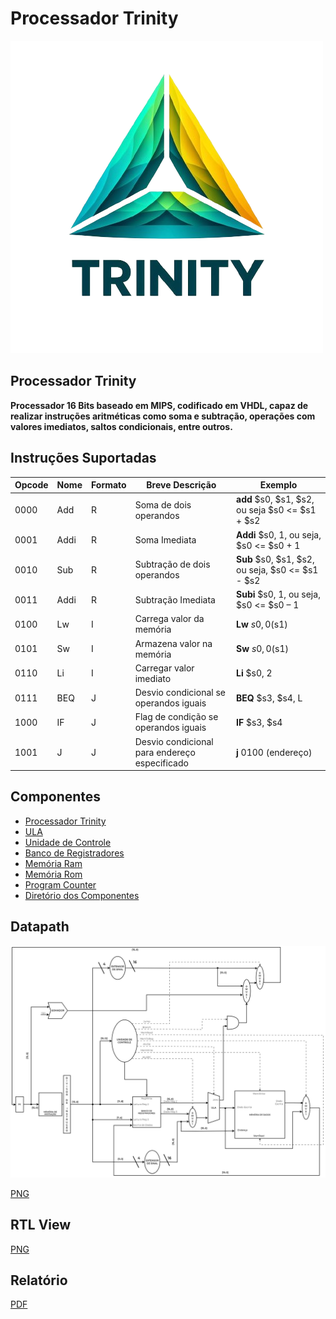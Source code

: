 # Processador Trinity
![Logo do Processador](https://github.com/VicenteSam/AOC_VIcenteWilliamRafael_UFRR_2023/blob/main/logo/logo%20trinity.png)
>

## Processador Trinity

**Processador 16 Bits baseado em MIPS, codificado em VHDL, capaz de realizar instruções aritméticas como soma e subtração, operações com valores imediatos, saltos condicionais, entre outros.**

## Instruções Suportadas

| **Opcode** | **Nome** | **Formato** | **Breve Descrição**                           | **Exemplo**                                         |
| ---------- | -------- | ----------- | --------------------------------------------- | --------------------------------------------------- |
| 0000       | Add      | R           | Soma de dois operandos                        | **add** $s0, $s1, $s2, ou seja $s0 <= $s1 + $s2 |
| 0001       | Addi     | R           | Soma Imediata                                 | **Addi** $s0, 1, ou seja, $s0 <= $s0 + 1            |
| 0010       | Sub      | R           | Subtração de dois operandos                   | **Sub** $s0, $s1, $s2, ou seja, $s0 <= $s1 - $s2 |
| 0011       | Addi     | R           | Subtração Imediata                            | **Subi** $s0, 1, ou seja, $s0 <= $s0 – 1            |
| 0100       | Lw       | I           | Carrega valor da memória                      | **Lw** $s0, 0($s1)                                  |
| 0101       | Sw       | I           | Armazena valor na memória                     | **Sw** $s0, 0($s1)                                  |
| 0110       | Li       | I           | Carregar valor imediato                       | **Li** $s0, 2                                       |
| 0111       | BEQ      | J           | Desvio condicional se operandos iguais        | **BEQ** $s3, $s4, L                                 |
| 1000       | IF       | J           | Flag de condição se operandos iguais          | **IF** $s3, $s4                                     |
| 1001       | J        | J           | Desvio condicional para endereço especificado | **j** 0100 (endereço)                                          |


##  Componentes

- [Processador Trinity](https://github.com/VicenteSam/AOC_VIcenteWilliamRafael_UFRR_2023/blob/main/Componentes/Trinity.vhd)
 - [ULA](https://github.com/VicenteSam/AOC_VIcenteWilliamRafael_UFRR_2023/blob/main/ula.vhd)
 - [Unidade de Controle](https://github.com/VicenteSam/AOC_VIcenteWilliamRafael_UFRR_2023/blob/main/unidade_controle.vhd)
- [Banco de Registradores](https://github.com/VicenteSam/AOC_VIcenteWilliamRafael_UFRR_2023/blob/main/bancoRegistradores.vhd)
- [Memória Ram](https://github.com/VicenteSam/AOC_VIcenteWilliamRafael_UFRR_2023/blob/main/Componentes/ram_memory.vhd)
- [Memória Rom](https://github.com/VicenteSam/AOC_VIcenteWilliamRafael_UFRR_2023/blob/main/Componentes/rom_memory.vhd)
- [Program Counter](https://github.com/VicenteSam/AOC_VIcenteWilliamRafael_UFRR_2023/blob/main/Componentes/PC.vhd)
- [Diretório dos Componentes](https://github.com/VicenteSam/AOC_VIcenteWilliamRafael_UFRR_2023/tree/main/Componentes)

## Datapath

![Datapath Processador Trinity](https://github.com/VicenteSam/AOC_VIcenteWilliamRafael_UFRR_2023/blob/main/datapath/datapath.png)

[PNG](https://github.com/VicenteSam/AOC_VIcenteWilliamRafael_UFRR_2023/blob/main/datapath/datapath.png)
 

##  RTL View

 
 [PNG](https://github.com/VicenteSam/AOC_VIcenteWilliamRafael_UFRR_2023/blob/main/RTL%20View/rtl%20view.png)
 

## Relatório

[PDF](https://github.com/VicenteSam/AOC_VIcenteWilliamRafael_UFRR_2023/blob/main/Relatorio/Relatorio_Processador_Trinity.pdf)
